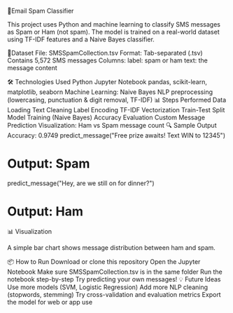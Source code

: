 📧Email Spam Classifier

This project uses Python and machine learning to classify SMS messages as Spam or Ham (not spam). The model is trained on a real-world dataset using TF-IDF features and a Naive Bayes classifier.

📁Dataset
File: SMSSpamCollection.tsv
Format: Tab-separated (.tsv)
Contains 5,572 SMS messages
Columns:
label: spam or ham
text: the message content

🛠️ Technologies Used
Python
Jupyter Notebook
pandas, scikit-learn, matplotlib, seaborn
Machine Learning: Naive Bayes
NLP preprocessing (lowercasing, punctuation & digit removal, TF-IDF)
📊 Steps Performed
Data Loading
Text Cleaning
Label Encoding
TF-IDF Vectorization
Train-Test Split
Model Training (Naive Bayes)
Accuracy Evaluation
Custom Message Prediction
Visualization: Ham vs Spam message count
🔍 Sample Output
Accuracy: 0.9749
predict_message("Free prize awaits! Text WIN to 12345")
# Output: Spam

predict_message("Hey, are we still on for dinner?")
# Output: Ham
📊 Visualization

A simple bar chart shows message distribution between ham and spam.

📦 How to Run
Download or clone this repository
Open the Jupyter Notebook
Make sure SMSSpamCollection.tsv is in the same folder
Run the notebook step-by-step
Try predicting your own messages!
💡 Future Ideas
Use more models (SVM, Logistic Regression)
Add more NLP cleaning (stopwords, stemming)
Try cross-validation and evaluation metrics
Export the model for web or app use
